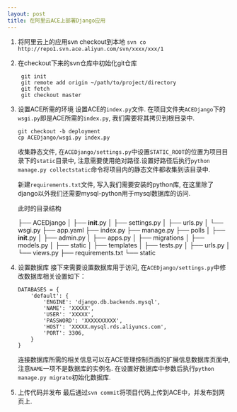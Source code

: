 ```yaml
---
layout: post
title: 在阿里云ACE上部署Django应用
---
```


1. 将阿里云上的应用svn checkout到本地
    `svn co http://repo1.svn.ace.aliyun.com/svn/xxxx/xxx/1`

1. 在checkout下来的svn仓库中初始化git仓库

        git init
        git remote add origin ~/path/to/project/directory
        git fetch
        git checkout master

1.  设置ACE所需的环境
设置ACE的`index.py`文件. 在项目文件夹`ACEDjango`下的`wsgi.py`即是ACE所需的`index.py`, 我们需要将其拷贝到根目录中.

        git checkout -b deployment
        cp ACEDjango/wsgi.py index.py

    收集静态文件, 在`ACEDjango/settings.py`中设置`STATIC_ROOT`的位置为项目目录下的`static`目录中, 注意需要使用绝对路径.设置好路径后执行`python manage.py collectstatic`命令将项目内的静态文件都收集到该目录中.

    新建`requirements.txt`文件, 写入我们需要安装的python库, 在这里除了django以外我们还需要mysql-python用于mysql数据库的访问.

    此时的目录结构

    ├── ACEDjango
    │   ├── __init__.py
    │   ├── settings.py
    │   ├── urls.py
    │   └── wsgi.py
    ├── app.yaml
    ├── index.py
    ├── manage.py
    ├── polls
    │   ├── __init__.py
    │   ├── admin.py
    │   ├── apps.py
    │   ├── migrations
    │   ├── models.py
    │   ├── static
    │   ├── templates
    │   ├── tests.py
    │   ├── urls.py
    │   └── views.py
    ├── requirements.txt
    └── static

1.  设置数据库
    接下来需要设置数据库用于访问, 在`ACEDjango/settings.py`中修改数据库相关设置如下：

        DATABASES = {
            'default': {
                'ENGINE': 'django.db.backends.mysql',
                'NAME': 'XXXXX',
                'USER': 'XXXXX',
                'PASSWORD': 'XXXXXXXXXX',
                'HOST': 'XXXXX.mysql.rds.aliyuncs.com',
                'PORT': 3306,
            }
        }

    连接数据库所需的相关信息可以在ACE管理控制页面的扩展信息数据库页面中, 注意`NAME`一项不是数据库的实例名.
    在设置好数据库中参数后执行`python manage.py migrate`初始化数据库.

1. 上传代码并发布
    最后通过`svn commit`将项目代码上传到ACE中，并发布到网页上.
